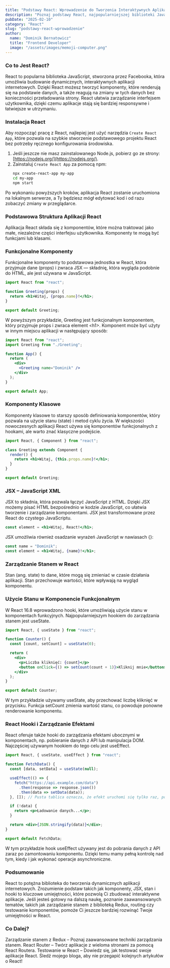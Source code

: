 ```yaml
---
title: "Podstawy React: Wprowadzenie do Tworzenia Interaktywnych Aplikacji"
description: "Poznaj podstawy React, najpopularniejszej biblioteki JavaScript do budowania dynamicznych aplikacji webowych."
pubDate: "2025-02-10"
category: "React"
slug: "podstawy-react-wprowadzenie"
author:
  name: "Dominik Bernatowicz"
  title: "Frontend Developer"
  image: "/assets/images/memoji-computer.png"
---
```


### Co to Jest React?

React to popularna biblioteka JavaScript, stworzona przez Facebooka, która umożliwia budowanie dynamicznych, interaktywnych aplikacji internetowych. Dzięki React możesz tworzyć komponenty, które renderują się na podstawie danych, a także reagują na zmiany w tych danych bez konieczności przeładowania strony. React ułatwia zarządzanie interfejsem użytkownika, dzięki czemu aplikacje stają się bardziej responsywne i łatwiejsze w utrzymaniu.

### Instalacja React

Aby rozpocząć pracę z React, najlepiej jest użyć narzędzia `Create React App`, które pozwala na szybkie stworzenie podstawowego projektu React bez potrzeby ręcznego konfigurowania środowiska.

1. Jeśli jeszcze nie masz zainstalowanego Node.js, pobierz go ze strony: [https://nodejs.org/](https://nodejs.org/).
2. Zainstaluj `Create React App` za pomocą npm:
    ```bash
    npx create-react-app my-app
    cd my-app
    npm start
    ```

Po wykonaniu powyższych kroków, aplikacja React zostanie uruchomiona na lokalnym serwerze, a Ty będziesz mógł edytować kod i od razu zobaczyć zmiany w przeglądarce.

### Podstawowa Struktura Aplikacji React

Aplikacja React składa się z komponentów, które można traktować jako małe, niezależne części interfejsu użytkownika. Komponenty te mogą być funkcjami lub klasami.

### Funkcjonalne Komponenty

Funkcjonalne komponenty to podstawowa jednostka w React, która przyjmuje dane (props) i zwraca JSX — składnię, która wygląda podobnie do HTML, ale jest używana w JavaScript.

```jsx
import React from "react";

function Greeting(props) {
  return <h1>Witaj, {props.name}!</h1>;
}

export default Greeting;
```

W powyższym przykładzie, Greeting jest funkcjonalnym komponentem, który przyjmuje props i zwraca element &lt;h1&gt;. Komponent może być użyty w innym miejscu aplikacji w następujący sposób:

```jsx
import React from "react";
import Greeting from "./Greeting";

function App() {
  return (
    <div>
      <Greeting name="Dominik" />
    </div>
  );
}

export default App;
```

### Komponenty Klasowe

Komponenty klasowe to starszy sposób definiowania komponentów, który pozwala na użycie stanu (state) i metod cyklu życia. W większości nowoczesnych aplikacji React używa się komponentów funkcjonalnych z hookami, ale warto znać klasyczne podejście.

```jsx
import React, { Component } from "react";

class Greeting extends Component {
  render() {
    return <h1>Witaj, {this.props.name}!</h1>;
  }
}

export default Greeting;
```

### JSX – JavaScript XML
JSX to składnia, która pozwala łączyć JavaScript z HTML. Dzięki JSX możemy pisać HTML bezpośrednio w kodzie JavaScript, co ułatwia tworzenie i zarządzanie komponentami. JSX jest transformowane przez React do czystego JavaScriptu.

```jsx
const element = <h1>Witaj, React!</h1>;
```

JSX umożliwia również osadzanie wyrażeń JavaScript w nawiasach {}:

```jsx
const name = "Dominik";
const element = <h1>Witaj, {name}!</h1>;
```

### Zarządzanie Stanem w React
Stan (ang. state) to dane, które mogą się zmieniać w czasie działania aplikacji. Stan przechowuje wartości, które wpływają na wygląd komponentu.

### Użycie Stanu w Komponencie Funkcjonalnym
W React 16.8 wprowadzono hooki, które umożliwiają użycie stanu w komponentach funkcyjnych. Najpopularniejszym hookiem do zarządzania stanem jest useState.

```jsx
import React, { useState } from "react";

function Counter() {
  const [count, setCount] = useState(0);

  return (
    <div>
      <p>Liczba kliknięć: {count}</p>
      <button onClick={() => setCount(count + 1)}>Kliknij mnie</button>
    </div>
  );
}

export default Counter;
```

W tym przykładzie używamy useState, aby przechować liczbę kliknięć w przycisku. Funkcja setCount zmienia wartość stanu, co powoduje ponowne renderowanie komponentu.

### React Hooki i Zarządzanie Efektami
React oferuje także hooki do zarządzania efektami ubocznymi w komponentach, np. pobieranie danych z API lub manipulacja DOM. Najczęściej używanym hookiem do tego celu jest useEffect.

```jsx
import React, { useState, useEffect } from "react";

function FetchData() {
  const [data, setData] = useState(null);

  useEffect(() => {
    fetch("https://api.example.com/data")
      .then(response => response.json())
      .then(data => setData(data));
  }, []); // Pusta tablica oznacza, że efekt uruchomi się tylko raz, po załadowaniu komponentu.

  if (!data) {
    return <p>Ładowanie danych...</p>;
  }

  return <div>{JSON.stringify(data)}</div>;
}

export default FetchData;
```

W tym przykładzie hook useEffect używany jest do pobrania danych z API zaraz po zamontowaniu komponentu. Dzięki temu mamy pełną kontrolę nad tym, kiedy i jak wykonać operacje asynchroniczne.

### Podsumowanie
React to potężna biblioteka do tworzenia dynamicznych aplikacji internetowych. Zrozumienie podstaw takich jak komponenty, JSX, stan i hooki to kluczowe umiejętności, które pozwolą Ci zbudować interaktywne aplikacje. Jeśli jesteś gotowy na dalszą naukę, poznanie zaawansowanych tematów, takich jak zarządzanie stanem z biblioteką Redux, routing czy testowanie komponentów, pomoże Ci jeszcze bardziej rozwinąć Twoje umiejętności w React.

### Co Dalej?
Zarządzanie stanem z Redux – Poznaj zaawansowane techniki zarządzania stanem.
React Router – Twórz aplikacje z wieloma stronami za pomocą React Routera.
Testowanie w React – Dowiedz się, jak testować swoje aplikacje React.
Śledź mojego bloga, aby nie przegapić kolejnych artykułów o React!